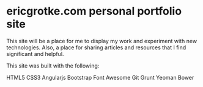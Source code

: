 # ericgrotke.com personal portfolio site
 This site will be a place for me to display my work and experiment with new technologies. Also, a place for sharing articles and resources that I find significant and helpful.

This site was built with the following:

HTML5
CSS3
Angularjs
Bootstrap
Font Awesome
Git
Grunt
Yeoman
Bower
